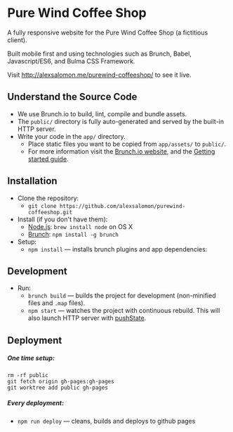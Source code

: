 # Pure Wind Coffee Shop

A fully responsive website for the Pure Wind Coffee Shop (a fictitious client).

Built mobile first and using technologies such as Brunch, Babel, Javascript/ES6, and Bulma CSS Framework.

Visit http://alexsalomon.me/purewind-coffeeshop/ to see it live.

## Understand the Source Code

* We use Brunch.io to build, lint, compile and bundle assets.  
* The `public/` directory is fully auto-generated and served by the built-in HTTP server. 
* Write your code in the `app/` directory.
    * Place static files you want to be copied from `app/assets/` to `public/`.
    * For more information visit the [Brunch.io website](http://brunch.io), and the [Getting started guide](https://github.com/brunch/brunch-guide#readme).
    
## Installation

* Clone the repository:
    * `git clone https://github.com/alexsalomon/purewind-coffeeshop.git`
* Install (if you don't have them):
    * [Node.js](http://nodejs.org): `brew install node` on OS X
    * [Brunch](http://brunch.io): `npm install -g brunch`
* Setup:
    * `npm install` — installs brunch plugins and app dependencies:

## Development

* Run:
    * `brunch build` — builds the project for development (non-minified files and `.map` files).
    * `npm start` — watches the project with continuous rebuild. This will also launch HTTP server with [pushState](https://developer.mozilla.org/en-US/docs/Web/Guide/API/DOM/Manipulating_the_browser_history).

## Deployment

##### One time setup:
    rm -rf public
    git fetch origin gh-pages:gh-pages
    git worktree add public gh-pages

##### Every deployment:
* `npm run deploy` — cleans, builds and deploys to github pages